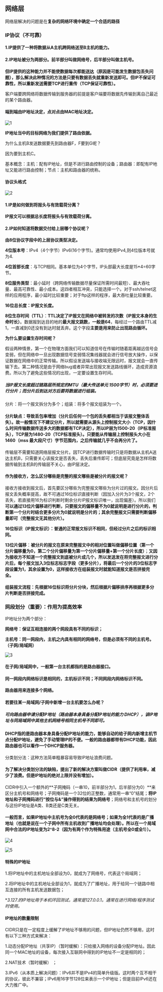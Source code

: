 ## 网络层

网络层解决的问题是在**复杂的网络环境中确定一个合适的路径**

### IP协议（不可靠）

#### **1.IP提供了一种将数据从A主机跨网络送至B主机的能力。**

#### 2.IP地址被分为两部分。前半部分叫做网络号，后半部分叫做主机号。

**但IP提供的这种能力并不能使数据每次都能送达（原因是可能发生数据包丢失问题），那么解决此种情况的方法是只要有数据丢失就重新发送即可。但IP不保证可靠性，所以重新发送需要TCP进行重传（TCP保证可靠性）。**

客户端要跨网络将数据传输到服务器的前提是客户端要将数据先传输到离自己最近的某个路由器。

#### 端到端由IP地址决定，点对点由MAC地址决定。

![1](C:\Users\14665\Desktop\网络层\1.png)

**IP地址当中的目标网络为我们提供了路由依据。**

为什么主机B发送数据要先到路由器F，F要到G呢？

因为要到主机C。

基本概念：主机：配有IP地址，但是不进行路由控制的设备；路由器：即配有IP地址又能进行路由控制；节点：主机和路由器的统称。

#### 协议头格式

![2](C:\Users\14665\Desktop\网络层\2.png)

#### 1.IP是如何做到将报头与有效载荷分离？

**IP报文可以根据总长度将报头与有效载荷分离。**

#### 2.IP如何知道将数据交付给上层哪个协议呢？

**由8位协议字段中的上层协议类型决定。**

**4位版本号**：IPv4（4个字节）IPv6(16个字节)。通常均使用IPv4,则4位版本号就为4.

**4位首部长度**：与TCP相同。基本单位为4个字节，IP头部最大长度是15*4=60字节。

**8位服务类型**：最小延时（跨网络传输数据尽量保证所需时间最短）、最大吞吐量、最高可靠性、最小成本。这四者相互冲突，只能选择一个。对于ssh/telnet这样的应用程序，最小延时比较重要；对于ftp这样的程序，最大吞吐量比较重要。

**16位总长度：IP报文长度。**

**8位生存时间（TTL）**：**TTL决定了IP报文在网络中被转发的次数（IP报文本身的生命时长）**。数据报到达目的地的**最大报文跳数，一般是64**，每经过一个路由TTL减1，一直减到0还没有到达时就丢弃。这个字段**主要是用来防止出现路由循环。**

**为什么要设置生存时间呢？**

假设两种情景，第一个在物理方面我们可以知道信号在传输时随着距离越远信号会变弱，但在网络中一旦出现数据信号变弱情况集线器就会进行信号放大操作，以保证数据在网络中的正常传输。所以假设发送端与接收端无限远时，报文就会一直传输下去。第二种情况是由于网络bug或者异常出现报文发送路线循环，造成资源浪费。所以为了避免这些情况的出现，一定要设置生存时间。



##### 当IP报文长度超过链路层所规定的MTU（最大传送单元 1500字节）时，必须要进行分片；而分片后到达对方后要将数据进行组装。

分片：将一个报文拆分为多个；组装：将多个报文组装为一个。

#### 分片缺点：导致丢包率增加（分片后任何一个包的丢失都相当于该报文整体丢失）。故一般情况下不建议分片，所以就需要从源头上控制报文大小（TCP，因什么时间传输数据传送多大的数据都有TCP决定），所以IP层为1500-20（IP标准报头），TCP层为1480-20（TCP标准报头）。只要能从传输层上控制报头大小在1460（mss 最大段尺寸）字节范围内，之后传输就几乎不会再分片了。

传输层不需要知道网络层报文分片。因TCP进行数据传输时只是将数据从主机A送达主机B，只需要关心该报文是否丢失，丢失后重传即可；但底层究竟是怎样将数据传输到主机B的传输层不关心，由IP层决定。

#### 作为接收方，怎么区分哪些是完整的报文哪些是被分片的报文呢？

接收方接收到报文后，首先要区分哪些为完整报文哪些为分片过的报文。因分片后报文丢失概率提高，故不可通过16位标识直接判断（因加入分片为3个报文，2个丢失，若直接用16为标识判断时剩余分片IP报文标识唯一，出现偏差）。所以我们**可以通过13位片偏移进行判断，只要报文的偏移量不为0就说明是进行分片的，判断第一个分片时结合更多分片为0就说明是分片的；其余完整报文只需要判断偏移量即可（完整报文无其他分片）。**

**16位标识（IP报文标识）：普通的正常报文标识不相同，但经过分片之后的标识相同。**

**13位片偏移**：**被分片的报文在原来完整报文中的相对位置叫做偏移位置（第一个分片偏移量为0，第二个分片偏移量为第一个分片偏移量+第一个分片长度）**；**又因为接收方不知道一个完整报文到底被分片成几个，所以发送发在将完整报文进行分片后，每个报文加入3位标志标志字段（更多分片），将最后一个分片的3位标志字段设置为1，其余设置为0，这样接收方在组装报文时就能知道报文是否拼接完全。**

#### 组装报文流程：先根据16位标识将分片分块，然后根据片偏移排序再根据更多分片判断是否拼接完成。



### 网段划分（重要）：作用为提高效率

IP地址分为两个部分：

**网络号：保证互相连接的两个网段具有不同的标识；**

**主机号：同一网段内，主机之内具有相同的网络号，但是必须有不同的主机号。（子网/局域网）**

![3](C:\Users\14665\Desktop\网络层\3.png)

#### 在子网/局域网中，一般第一台主机都指的是路由器接口。

#### 同一网段内网络标识是相同的，主机标识不同；不同网段内网络标识不同。

**路由器用来连接多个网络。**

#### 若要往某一局域网/子网中新增一台主机要怎么办呢？

##### **可向路由器申请分配IP地址（路由器本身具备分配IP地址的能力  DHCP），该IP地址与同局域网中其他主机网络号相同主机号不同即可。**

#### DHCP指的是路由器本身具备分配IP地址的能力，能够自动的给子网内新增主机节点分配IP地址，避免了手动管理IP的不便。一般的路由器都带有DHCP功能，因此路由器也可以看作一个DHCP服务器。

分类划分法：这种方法简单粗暴容易导致IP地址浪费问题。

#### **为了解决分类划分法的缺陷，提出了新的解决方案叫做CIDR（提供了利用率，减少了浪费。但是IP地址的绝对上限并没有增加）。**

CIDR中引入一个额外的**子网掩码（一串10，前半部分为1，后半部分为0）**来区分主机号和网络号；子网掩码是一个32位的正整数，通常用一串“0”结尾；**将IP地址和子网掩码进行“按位与&”操作得到的结果为网络号**；网络号和主机号的划分与这份IP地址是A类、B类还是C类无关。

#### 一般而言，如果IP地址中主机号为全0代表的是网络号；如果为全1代表的是广播地址（也就是说在一个子网中所有主机收到广播地址均会处理）。所以在一个局域网中合法的IP地址变为2^8-2（因为有两个作为特殊用途（主机号全0或全1））。

![4](C:\Users\14665\Desktop\网络层\4.png)

![5](C:\Users\14665\Desktop\网络层\5.png)

#### 特殊的IP地址

1.将IP地址中的主机地址全部设为0，就成为了网络号，代表这个局域网；

2.将IP地址中的主机地址全部设为1，就成为了广播地址，用于给同一个链路中相互连接的所有主机发送数据包；

**3.127.*的IP地址用于本机环回测试，通常是127.0.0.1。通常在进行网络/程序测试时使用。**

#### **IP地址的数量限制**

CIDR只是在一定程度上缓解了IP地址不够用的问题，但IP地址仍然不够用，这时有以下三种方式来解决：

1.动态分配IP地址（共享IP）（暂时缓解）：只给接入网络的设备分配IP地址。因此同一个MAC地址的设备，每次接入互联网中得到的IP地址不一定是相同的；

2.NAT技术（暂时缓解） ；

3.IPv6（从本质上解决问题）：IPv6并不是IPv4的简单升级版。这时两个互不相干的协议，彼此不兼容；IPv6用16字节128位来表示一个IP地址；但是目前IPv6还在大力推广中。

